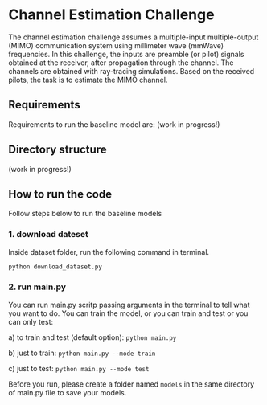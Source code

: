 # Channel Estimation Challenge
The channel estimation challenge assumes a multiple-input multiple-output (MIMO) communication system using millimeter wave (mmWave) frequencies. In this challenge, the inputs are preamble (or pilot) signals obtained at the receiver, after propagation through the channel. The channels are obtained with ray-tracing simulations. Based on the received pilots, the task is to estimate the MIMO channel.

## Requirements
Requirements to run the baseline model are:
(work in progress!)

## Directory structure
(work in progress!)

## How to run the code
Follow steps below to run the baseline models
### 1. download dateset
Inside dataset folder, run the following command in terminal.

```bash
python download_dataset.py
```

### 2. run main.py
You can run main.py scritp passing arguments in the terminal to tell what you want to do. You can train the model, or you can train and test or you can only test:

a) to train and test (default option): `python main.py`

b) just to train: `python main.py --mode train`    

c) just to test: `python main.py --mode test`

Before you run, please create a folder named `models` in the same directory of main.py file to save your models.